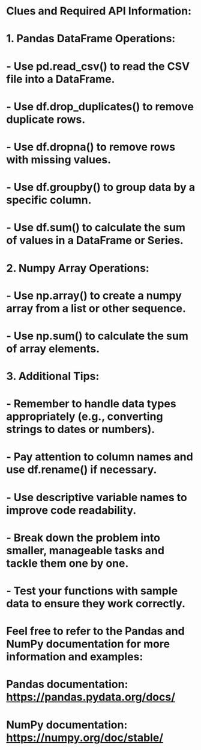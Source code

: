 # Clues and Required API Information:

# 1. Pandas DataFrame Operations:
# - Use pd.read_csv() to read the CSV file into a DataFrame.
# - Use df.drop_duplicates() to remove duplicate rows.
# - Use df.dropna() to remove rows with missing values.
# - Use df.groupby() to group data by a specific column.
# - Use df.sum() to calculate the sum of values in a DataFrame or Series.

# 2. Numpy Array Operations:
# - Use np.array() to create a numpy array from a list or other sequence.
# - Use np.sum() to calculate the sum of array elements.

# 3. Additional Tips:
# - Remember to handle data types appropriately (e.g., converting strings to dates or numbers).
# - Pay attention to column names and use df.rename() if necessary.
# - Use descriptive variable names to improve code readability.
# - Break down the problem into smaller, manageable tasks and tackle them one by one.
# - Test your functions with sample data to ensure they work correctly.

# Feel free to refer to the Pandas and NumPy documentation for more information and examples:
# Pandas documentation: https://pandas.pydata.org/docs/
# NumPy documentation: https://numpy.org/doc/stable/

